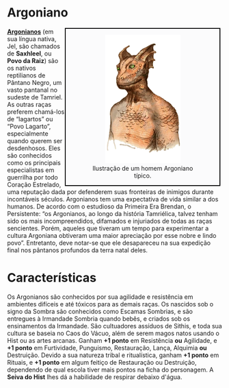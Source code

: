 # Argoniano

<div style="float: right; margin-right: 1%; background: #fbfbfc; border: 2px black solid;">
	<figure>
		<center><img src="/uploads/racas/argoniano.png"
			height="300"
			alt="Argoniano">
		<figcaption style="margin-left: 2%; margin-right: 2%;">Ilustração de um homem Argoniano típico.</figcaption></center>
	</figure>
</div>

**[Argonianos](https://pt.uesp.net/wiki/Lore:Argoniano)** (em sua língua nativa, Jel, são chamados de **Saxhleel**, ou **Povo da Raiz**) são os nativos reptilianos de Pântano Negro, um vasto pantanal no sudeste de Tamriel. As outras raças preferem chamá-los de “lagartos” ou “Povo Lagarto”, especialmente quando querem ser desdenhosos. Eles são conhecidos como os principais especialistas em guerrilha por todo Coração Estrelado, uma reputação dada por defenderem suas fronteiras de inimigos durante incontáveis séculos. Argonianos tem uma expectativa de vida similar a dos humanos. De acordo com o estudioso da Primeira Era Brendan, o Persistente: “os Argonianos, ao longo da história Tamriélica, talvez tenham sido os mais incompreendidos, difamados e injuriados de todas as raças sencientes. Porém, aqueles que tiveram um tempo para experimentar a cultura Argoniana obtiveram uma maior apreciação por esse nobre e lindo povo”. Entretanto, deve notar-se que ele desapareceu na sua expedição final nos pântanos profundos da terra natal deles.

# Características
Os Argonianos são conhecidos por sua agilidade e resistência em ambientes difíceis e até tóxicos para as demais raças. Os nascidos sob o signo da Sombra são conhecidos como Escamas Sombrias, e são entregues à Irmandade Sombria quando bebês, e criados sob os ensinamentos da Irmandade. São cultuadores assíduos de Sithis, e toda sua cultura se baseia no Caos do Vácuo, além de serem magos natos usando o Hist ou as artes arcanas. Ganham **+1 ponto** em Resistência **ou** Agilidade, e **+1 ponto** em Furtividade, Punguismo, Restauração, Lança, Alquimia **ou** Destruição. Devido a sua natureza tribal e ritualística, ganham **+1 ponto** em Rituais, e **+1 ponto** em algum feitiço de Restauração ou Destruição, dependendo de qual escola tiver mais pontos na ficha do personagem. A **Seiva do Hist** lhes dá a habilidade de respirar debaixo d'água.
